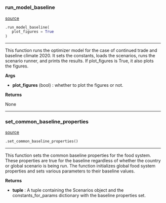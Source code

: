 #


### run_model_baseline
[source](https://github.com/allfed/allfed-integrated-model/blob/master/src/scenarios/run_model_baseline.py/#L6)
```python
.run_model_baseline(
   plot_figures = True
)
```

---
This function runs the optimizer model for the case of continued trade and baseline climate 2020.
It sets the constants, loads the scenarios, runs the scenario runner, and prints the results.
If plot_figures is True, it also plots the figures.


**Args**

* **plot_figures** (bool) : whether to plot the figures or not.


**Returns**

None

----


### set_common_baseline_properties
[source](https://github.com/allfed/allfed-integrated-model/blob/master/src/scenarios/run_model_baseline.py/#L76)
```python
.set_common_baseline_properties()
```

---
This function sets the common baseline properties for the food system. These properties are true for the baseline
regardless of whether the country or global scenario is being run. The function initializes global food system
properties and sets various parameters to their baseline values.


**Returns**

* **tuple**  : A tuple containing the Scenarios object and the constants_for_params dictionary with the baseline
properties set.
